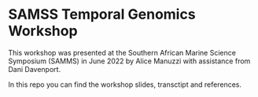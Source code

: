# SAMSS Temporal Genomics Workshop

This workshop was presented at the Southern African Marine Science Symposium (SAMMS) in June 2022 by Alice Manuzzi with assistance from Dani Davenport. 

In this repo you can find the workshop slides, transctipt and references. 

